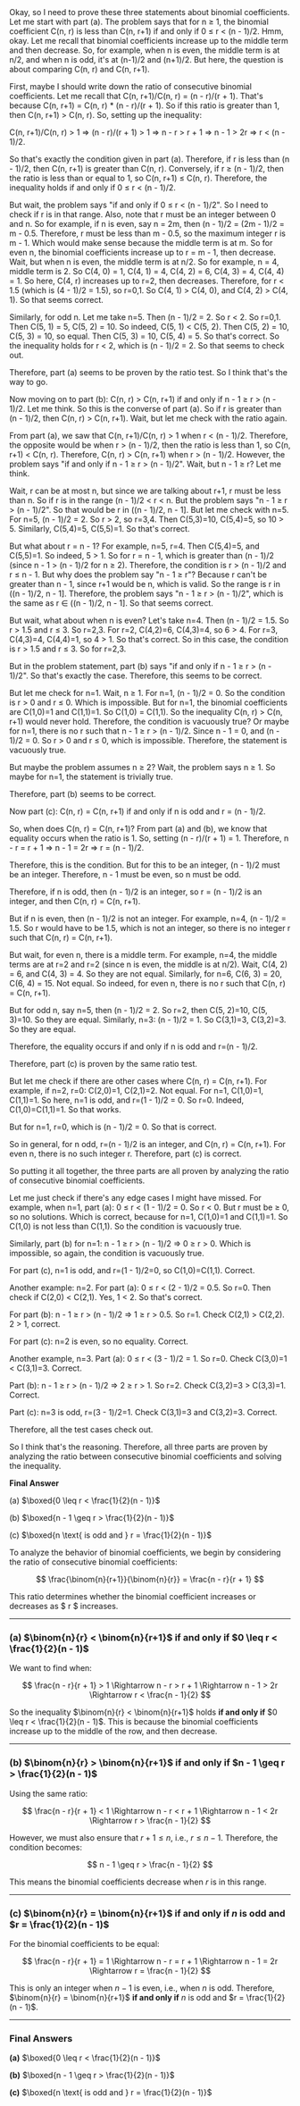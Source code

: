 <think>
Okay, so I need to prove these three statements about binomial coefficients. Let me start with part (a). The problem says that for n ≥ 1, the binomial coefficient C(n, r) is less than C(n, r+1) if and only if 0 ≤ r < (n - 1)/2. Hmm, okay. Let me recall that binomial coefficients increase up to the middle term and then decrease. So, for example, when n is even, the middle term is at n/2, and when n is odd, it's at (n-1)/2 and (n+1)/2. But here, the question is about comparing C(n, r) and C(n, r+1). 

First, maybe I should write down the ratio of consecutive binomial coefficients. Let me recall that C(n, r+1)/C(n, r) = (n - r)/(r + 1). That's because C(n, r+1) = C(n, r) * (n - r)/(r + 1). So if this ratio is greater than 1, then C(n, r+1) > C(n, r). So, setting up the inequality:

C(n, r+1)/C(n, r) > 1 ⇒ (n - r)/(r + 1) > 1 ⇒ n - r > r + 1 ⇒ n - 1 > 2r ⇒ r < (n - 1)/2.

So that's exactly the condition given in part (a). Therefore, if r is less than (n - 1)/2, then C(n, r+1) is greater than C(n, r). Conversely, if r ≥ (n - 1)/2, then the ratio is less than or equal to 1, so C(n, r+1) ≤ C(n, r). Therefore, the inequality holds if and only if 0 ≤ r < (n - 1)/2. 

But wait, the problem says "if and only if 0 ≤ r < (n - 1)/2". So I need to check if r is in that range. Also, note that r must be an integer between 0 and n. So for example, if n is even, say n = 2m, then (n - 1)/2 = (2m - 1)/2 = m - 0.5. Therefore, r must be less than m - 0.5, so the maximum integer r is m - 1. Which would make sense because the middle term is at m. So for even n, the binomial coefficients increase up to r = m - 1, then decrease. Wait, but when n is even, the middle term is at n/2. So for example, n = 4, middle term is 2. So C(4, 0) = 1, C(4, 1) = 4, C(4, 2) = 6, C(4, 3) = 4, C(4, 4) = 1. So here, C(4, r) increases up to r=2, then decreases. Therefore, for r < 1.5 (which is (4 - 1)/2 = 1.5), so r=0,1. So C(4, 1) > C(4, 0), and C(4, 2) > C(4, 1). So that seems correct. 

Similarly, for odd n. Let me take n=5. Then (n - 1)/2 = 2. So r < 2. So r=0,1. Then C(5, 1) = 5, C(5, 2) = 10. So indeed, C(5, 1) < C(5, 2). Then C(5, 2) = 10, C(5, 3) = 10, so equal. Then C(5, 3) = 10, C(5, 4) = 5. So that's correct. So the inequality holds for r < 2, which is (n - 1)/2 = 2. So that seems to check out. 

Therefore, part (a) seems to be proven by the ratio test. So I think that's the way to go. 

Now moving on to part (b): C(n, r) > C(n, r+1) if and only if n - 1 ≥ r > (n - 1)/2. Let me think. So this is the converse of part (a). So if r is greater than (n - 1)/2, then C(n, r) > C(n, r+1). Wait, but let me check with the ratio again. 

From part (a), we saw that C(n, r+1)/C(n, r) > 1 when r < (n - 1)/2. Therefore, the opposite would be when r > (n - 1)/2, then the ratio is less than 1, so C(n, r+1) < C(n, r). Therefore, C(n, r) > C(n, r+1) when r > (n - 1)/2. However, the problem says "if and only if n - 1 ≥ r > (n - 1)/2". Wait, but n - 1 ≥ r? Let me think. 

Wait, r can be at most n, but since we are talking about r+1, r must be less than n. So if r is in the range (n - 1)/2 < r < n. But the problem says "n - 1 ≥ r > (n - 1)/2". So that would be r in ((n - 1)/2, n - 1]. But let me check with n=5. For n=5, (n - 1)/2 = 2. So r > 2, so r=3,4. Then C(5,3)=10, C(5,4)=5, so 10 > 5. Similarly, C(5,4)=5, C(5,5)=1. So that's correct. 

But what about r = n - 1? For example, n=5, r=4. Then C(5,4)=5, and C(5,5)=1. So indeed, 5 > 1. So for r = n - 1, which is greater than (n - 1)/2 (since n - 1 > (n - 1)/2 for n ≥ 2). Therefore, the condition is r > (n - 1)/2 and r ≤ n - 1. But why does the problem say "n - 1 ≥ r"? Because r can't be greater than n - 1, since r+1 would be n, which is valid. So the range is r in ((n - 1)/2, n - 1]. Therefore, the problem says "n - 1 ≥ r > (n - 1)/2", which is the same as r ∈ ((n - 1)/2, n - 1]. So that seems correct. 

But wait, what about when n is even? Let's take n=4. Then (n - 1)/2 = 1.5. So r > 1.5 and r ≤ 3. So r=2,3. For r=2, C(4,2)=6, C(4,3)=4, so 6 > 4. For r=3, C(4,3)=4, C(4,4)=1, so 4 > 1. So that's correct. So in this case, the condition is r > 1.5 and r ≤ 3. So for r=2,3. 

But in the problem statement, part (b) says "if and only if n - 1 ≥ r > (n - 1)/2". So that's exactly the case. Therefore, this seems to be correct. 

But let me check for n=1. Wait, n ≥ 1. For n=1, (n - 1)/2 = 0. So the condition is r > 0 and r ≤ 0. Which is impossible. But for n=1, the binomial coefficients are C(1,0)=1 and C(1,1)=1. So C(1,0) = C(1,1). So the inequality C(n, r) > C(n, r+1) would never hold. Therefore, the condition is vacuously true? Or maybe for n=1, there is no r such that n - 1 ≥ r > (n - 1)/2. Since n - 1 = 0, and (n - 1)/2 = 0. So r > 0 and r ≤ 0, which is impossible. Therefore, the statement is vacuously true. 

But maybe the problem assumes n ≥ 2? Wait, the problem says n ≥ 1. So maybe for n=1, the statement is trivially true. 

Therefore, part (b) seems to be correct. 

Now part (c): C(n, r) = C(n, r+1) if and only if n is odd and r = (n - 1)/2. 

So, when does C(n, r) = C(n, r+1)? From part (a) and (b), we know that equality occurs when the ratio is 1. So, setting (n - r)/(r + 1) = 1. Therefore, n - r = r + 1 ⇒ n - 1 = 2r ⇒ r = (n - 1)/2. 

Therefore, this is the condition. But for this to be an integer, (n - 1)/2 must be an integer. Therefore, n - 1 must be even, so n must be odd. 

Therefore, if n is odd, then (n - 1)/2 is an integer, so r = (n - 1)/2 is an integer, and then C(n, r) = C(n, r+1). 

But if n is even, then (n - 1)/2 is not an integer. For example, n=4, (n - 1)/2 = 1.5. So r would have to be 1.5, which is not an integer, so there is no integer r such that C(n, r) = C(n, r+1). 

But wait, for even n, there is a middle term. For example, n=4, the middle terms are at r=2 and r=2 (since n is even, the middle is at n/2). Wait, C(4, 2) = 6, and C(4, 3) = 4. So they are not equal. Similarly, for n=6, C(6, 3) = 20, C(6, 4) = 15. Not equal. So indeed, for even n, there is no r such that C(n, r) = C(n, r+1). 

But for odd n, say n=5, then (n - 1)/2 = 2. So r=2, then C(5, 2)=10, C(5, 3)=10. So they are equal. Similarly, n=3: (n - 1)/2 = 1. So C(3,1)=3, C(3,2)=3. So they are equal. 

Therefore, the equality occurs if and only if n is odd and r=(n - 1)/2. 

Therefore, part (c) is proven by the same ratio test. 

But let me check if there are other cases where C(n, r) = C(n, r+1). For example, if n=2, r=0: C(2,0)=1, C(2,1)=2. Not equal. For n=1, C(1,0)=1, C(1,1)=1. So here, n=1 is odd, and r=(1 - 1)/2 = 0. So r=0. Indeed, C(1,0)=C(1,1)=1. So that works. 

But for n=1, r=0, which is (n - 1)/2 = 0. So that is correct. 

So in general, for n odd, r=(n - 1)/2 is an integer, and C(n, r) = C(n, r+1). For even n, there is no such integer r. Therefore, part (c) is correct. 

So putting it all together, the three parts are all proven by analyzing the ratio of consecutive binomial coefficients. 

Let me just check if there's any edge cases I might have missed. For example, when n=1, part (a): 0 ≤ r < (1 - 1)/2 = 0. So r < 0. But r must be ≥ 0, so no solutions. Which is correct, because for n=1, C(1,0)=1 and C(1,1)=1. So C(1,0) is not less than C(1,1). So the condition is vacuously true. 

Similarly, part (b) for n=1: n - 1 ≥ r > (n - 1)/2 ⇒ 0 ≥ r > 0. Which is impossible, so again, the condition is vacuously true. 

For part (c), n=1 is odd, and r=(1 - 1)/2=0, so C(1,0)=C(1,1). Correct. 

Another example: n=2. For part (a): 0 ≤ r < (2 - 1)/2 = 0.5. So r=0. Then check if C(2,0) < C(2,1). Yes, 1 < 2. So that's correct. 

For part (b): n - 1 ≥ r > (n - 1)/2 ⇒ 1 ≥ r > 0.5. So r=1. Check C(2,1) > C(2,2). 2 > 1, correct. 

For part (c): n=2 is even, so no equality. Correct. 

Another example, n=3. Part (a): 0 ≤ r < (3 - 1)/2 = 1. So r=0. Check C(3,0)=1 < C(3,1)=3. Correct. 

Part (b): n - 1 ≥ r > (n - 1)/2 ⇒ 2 ≥ r > 1. So r=2. Check C(3,2)=3 > C(3,3)=1. Correct. 

Part (c): n=3 is odd, r=(3 - 1)/2=1. Check C(3,1)=3 and C(3,2)=3. Correct. 

Therefore, all the test cases check out. 

So I think that's the reasoning. Therefore, all three parts are proven by analyzing the ratio between consecutive binomial coefficients and solving the inequality.

**Final Answer**

(a) $\boxed{0 \leq r < \frac{1}{2}(n - 1)}$

(b) $\boxed{n - 1 \geq r > \frac{1}{2}(n - 1)}$

(c) $\boxed{n \text{ is odd and } r = \frac{1}{2}(n - 1)}$
</think>

To analyze the behavior of binomial coefficients, we begin by considering the ratio of consecutive binomial coefficients:

$$
\frac{\binom{n}{r+1}}{\binom{n}{r}} = \frac{n - r}{r + 1}
$$

This ratio determines whether the binomial coefficient increases or decreases as $ r $ increases.

---

### **(a) $\binom{n}{r} < \binom{n}{r+1}$ if and only if $0 \leq r < \frac{1}{2}(n - 1)$**

We want to find when:

$$
\frac{n - r}{r + 1} > 1 \Rightarrow n - r > r + 1 \Rightarrow n - 1 > 2r \Rightarrow r < \frac{n - 1}{2}
$$

So the inequality $\binom{n}{r} < \binom{n}{r+1}$ holds **if and only if** $0 \leq r < \frac{1}{2}(n - 1)$. This is because the binomial coefficients increase up to the middle of the row, and then decrease.

---

### **(b) $\binom{n}{r} > \binom{n}{r+1}$ if and only if $n - 1 \geq r > \frac{1}{2}(n - 1)$**

Using the same ratio:

$$
\frac{n - r}{r + 1} < 1 \Rightarrow n - r < r + 1 \Rightarrow n - 1 < 2r \Rightarrow r > \frac{n - 1}{2}
$$

However, we must also ensure that $r+1 \leq n$, i.e., $r \leq n - 1$. Therefore, the condition becomes:

$$
n - 1 \geq r > \frac{n - 1}{2}
$$

This means the binomial coefficients decrease when $r$ is in this range.

---

### **(c) $\binom{n}{r} = \binom{n}{r+1}$ if and only if $n$ is odd and $r = \frac{1}{2}(n - 1)$**

For the binomial coefficients to be equal:

$$
\frac{n - r}{r + 1} = 1 \Rightarrow n - r = r + 1 \Rightarrow n - 1 = 2r \Rightarrow r = \frac{n - 1}{2}
$$

This is only an integer when $n - 1$ is even, i.e., when $n$ is odd. Therefore, $\binom{n}{r} = \binom{n}{r+1}$ **if and only if** $n$ is odd and $r = \frac{1}{2}(n - 1)$.

---

### Final Answers

**(a)** $\boxed{0 \leq r < \frac{1}{2}(n - 1)}$

**(b)** $\boxed{n - 1 \geq r > \frac{1}{2}(n - 1)}$

**(c)** $\boxed{n \text{ is odd and } r = \frac{1}{2}(n - 1)}$